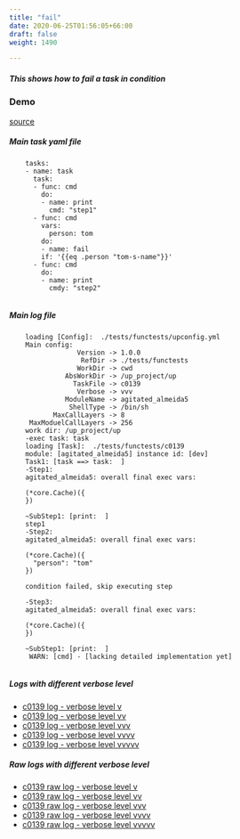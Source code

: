 ```yaml
---
title: "fail"
date: 2020-06-25T01:56:05+66:00
draft: false
weight: 1490

---
```


##### This shows how to fail a task in condition


### Demo








[source](https://github.com/upcmd/up/blob/master/tests/functests/c0139.yml)

##### Main task yaml file
```
    tasks:
    - name: task
      task:
      - func: cmd
        do:
        - name: print
          cmd: "step1"
      - func: cmd
        vars:
          person: tom
        do:
        - name: fail
        if: '{{eq .person "tom-s-name"}}'
      - func: cmd
        do:
        - name: print
          cmdy: "step2"
    
```
##### Main log file
```
    loading [Config]:  ./tests/functests/upconfig.yml
    Main config:
                 Version -> 1.0.0
                  RefDir -> ./tests/functests
                 WorkDir -> cwd
              AbsWorkDir -> /up_project/up
                TaskFile -> c0139
                 Verbose -> vvv
              ModuleName -> agitated_almeida5
               ShellType -> /bin/sh
           MaxCallLayers -> 8
     MaxModuelCallLayers -> 256
    work dir: /up_project/up
    -exec task: task
    loading [Task]:  ./tests/functests/c0139
    module: [agitated_almeida5] instance id: [dev]
    Task1: [task ==> task:  ]
    -Step1:
    agitated_almeida5: overall final exec vars:
    
    (*core.Cache)({
    })
    
    ~SubStep1: [print:  ]
    step1
    -Step2:
    agitated_almeida5: overall final exec vars:
    
    (*core.Cache)({
      "person": "tom"
    })
    
    condition failed, skip executing step 
    
    -Step3:
    agitated_almeida5: overall final exec vars:
    
    (*core.Cache)({
    })
    
    ~SubStep1: [print:  ]
     WARN: [cmd] - [lacking detailed implementation yet]
    
```


##### Logs with different verbose level
* [c0139 log - verbose level v](../../logs/c0139_v)
* [c0139 log - verbose level vv](../../logs/c0139_vv)
* [c0139 log - verbose level vvv](../../logs/c0139_vvvv)
* [c0139 log - verbose level vvvv](../../logs/c0139_vvvv)
* [c0139 log - verbose level vvvvv](../../logs/c0139_vvvvv)

##### Raw logs with different verbose level
* [c0139 raw log - verbose level v](../../reflogs/c0139_v.log)
* [c0139 raw log - verbose level vv](../../reflogs/c0139_vv.log)
* [c0139 raw log - verbose level vvv](../../reflogs/c0139_vvv.log)
* [c0139 raw log - verbose level vvvv](../../reflogs/c0139_vvvv.log)
* [c0139 raw log - verbose level vvvvv](../../reflogs/c0139_vvvvv.log)







